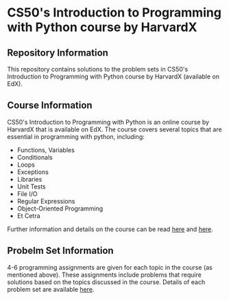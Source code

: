 # CS50's Introduction to Programming with Python course by HarvardX 

## Repository Information
This repository contains solutions to the problem sets in CS50's Introduction to Programming with Python course by HarvardX (available on EdX).

## Course Information
CS50's Introduction to Programming with Python is an online course by HarvardX that is available on EdX. The course covers several topics that are essential in programming with python, including:

  - Functions, Variables
  - Conditionals
  - Loops
  - Exceptions
  - Libraries
  - Unit Tests
  - File I/O
  - Regular Expressions
  - Object-Oriented Programming
  - Et Cetra

Further information and details on the course can be read [here](https://www.edx.org/learn/python/harvard-university-cs50-s-introduction-to-programming-with-python) and [here](https://cs50.harvard.edu/python/2022/).

## Probelm Set Information
4-6 programming assignments are given for each topic in the course (as mentioned above). These assignments include problems that require solutions based on the topics discussed in the course. Details of each problem set are available [here](https://cs50.harvard.edu/python/2022/psets/).


